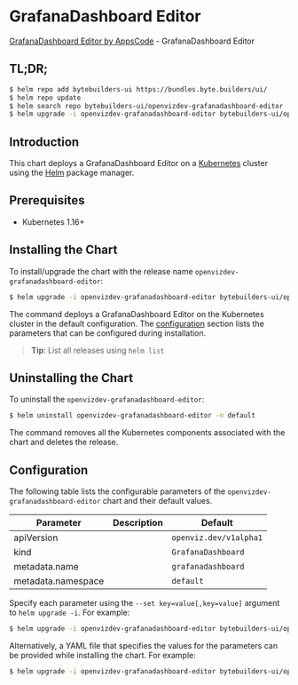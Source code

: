 # GrafanaDashboard Editor

[GrafanaDashboard Editor by AppsCode](https://byte.builders) - GrafanaDashboard Editor

## TL;DR;

```bash
$ helm repo add bytebuilders-ui https://bundles.byte.builders/ui/
$ helm repo update
$ helm search repo bytebuilders-ui/openvizdev-grafanadashboard-editor --version=v0.4.6
$ helm upgrade -i openvizdev-grafanadashboard-editor bytebuilders-ui/openvizdev-grafanadashboard-editor -n default --create-namespace --version=v0.4.6
```

## Introduction

This chart deploys a GrafanaDashboard Editor on a [Kubernetes](http://kubernetes.io) cluster using the [Helm](https://helm.sh) package manager.

## Prerequisites

- Kubernetes 1.16+

## Installing the Chart

To install/upgrade the chart with the release name `openvizdev-grafanadashboard-editor`:

```bash
$ helm upgrade -i openvizdev-grafanadashboard-editor bytebuilders-ui/openvizdev-grafanadashboard-editor -n default --create-namespace --version=v0.4.6
```

The command deploys a GrafanaDashboard Editor on the Kubernetes cluster in the default configuration. The [configuration](#configuration) section lists the parameters that can be configured during installation.

> **Tip**: List all releases using `helm list`

## Uninstalling the Chart

To uninstall the `openvizdev-grafanadashboard-editor`:

```bash
$ helm uninstall openvizdev-grafanadashboard-editor -n default
```

The command removes all the Kubernetes components associated with the chart and deletes the release.

## Configuration

The following table lists the configurable parameters of the `openvizdev-grafanadashboard-editor` chart and their default values.

|     Parameter      | Description |              Default              |
|--------------------|-------------|-----------------------------------|
| apiVersion         |             | <code>openviz.dev/v1alpha1</code> |
| kind               |             | <code>GrafanaDashboard</code>     |
| metadata.name      |             | <code>grafanadashboard</code>     |
| metadata.namespace |             | <code>default</code>              |


Specify each parameter using the `--set key=value[,key=value]` argument to `helm upgrade -i`. For example:

```bash
$ helm upgrade -i openvizdev-grafanadashboard-editor bytebuilders-ui/openvizdev-grafanadashboard-editor -n default --create-namespace --version=v0.4.6 --set apiVersion=openviz.dev/v1alpha1
```

Alternatively, a YAML file that specifies the values for the parameters can be provided while
installing the chart. For example:

```bash
$ helm upgrade -i openvizdev-grafanadashboard-editor bytebuilders-ui/openvizdev-grafanadashboard-editor -n default --create-namespace --version=v0.4.6 --values values.yaml
```
